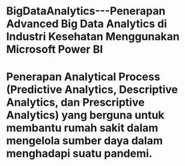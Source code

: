 # BigDataAnalytics---Penerapan Advanced Big Data Analytics di Industri Kesehatan Menggunakan Microsoft Power BI

# Penerapan Analytical Process (Predictive Analytics, Descriptive Analytics, dan Prescriptive Analytics) yang berguna untuk membantu rumah sakit dalam mengelola sumber daya dalam menghadapi suatu pandemi.
